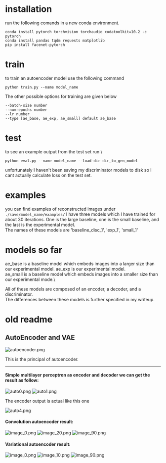 # installation
run the following comands in a new conda environment. 
```
conda install pytorch torchvision torchaudio cudatoolkit=10.2 -c pytorch
conda install pandas tqdm requests matplotlib
pip install facenet-pytorch
```

# train
to train an autoencoder model use the following command
``` 
python train.py --name model_name
```
The other possible options for training are given below
```
--batch-size number
--num-epochs number
--lr number
--type [ae_base, ae_exp, ae_small] default ae_base
```

# test
to see an example output from the test set run \
```
python eval.py --name model_name --load-dir dir_to_gen_model
```
unfortunately I haven't been saving my discriminator models to disk so I cant actually calculate loss on the test set.

# examples
you can find examples of reconstructed images under ```./save/model_name/examples/```
I have three models which I have trained for about 30 iterations. One is the large baseline, one is the small baseline, and the last is the experimental model.\
The names of these models are 'baseline_disc_1', 'exp_1', 'small_1' 

# models so far
ae_base is a baseline model which embeds images into a larger size than our experimental model.
ae_exp is our experimental model.\
ae_small is a baseline model which embeds images into a smaller size than our experimental mode.\\


All of these models are composed of an encoder, a decoder, and a discriminator.\
The differences between these models is further specified in my writeup.

# old readme

## AutoEncoder and VAE

![autoencoder.png](http://upload-images.jianshu.io/upload_images/3623720-5e46977d7f8905f9.png?imageMogr2/auto-orient/strip%7CimageView2/2/w/1240)

This is the principal of autoencoder.

- - -
#### Simple multilayer perceptron as encoder and decoder we can get the result as follow:

![auto0.png](http://upload-images.jianshu.io/upload_images/3623720-8609665d5484ca28.png?imageMogr2/auto-orient/strip%7CimageView2/2/w/1240)
![auto1.png](http://upload-images.jianshu.io/upload_images/3623720-55b3cba386f1e3a5.png?imageMogr2/auto-orient/strip%7CimageView2/2/w/1240)

The encoder output is actual like this one

![auto4.png](http://upload-images.jianshu.io/upload_images/3623720-bdb6aa9b7e99ba4a.png?imageMogr2/auto-orient/strip%7CimageView2/2/w/1240)

#### Convolution autoencoder result:

![image_0.png](http://upload-images.jianshu.io/upload_images/3623720-1ab9ed4ec16f4a26.png?imageMogr2/auto-orient/strip%7CimageView2/2/w/1240)
![image_20.png](http://upload-images.jianshu.io/upload_images/3623720-95c793a566cf287c.png?imageMogr2/auto-orient/strip%7CimageView2/2/w/1240)
![image_90.png](http://upload-images.jianshu.io/upload_images/3623720-20d520008d5722f9.png?imageMogr2/auto-orient/strip%7CimageView2/2/w/1240)

#### Variational autoencoder result:

![image_0.png](http://upload-images.jianshu.io/upload_images/3623720-eed315cf84c0b879.png?imageMogr2/auto-orient/strip%7CimageView2/2/w/1240)
![image_10.png](http://upload-images.jianshu.io/upload_images/3623720-b6fe5bfbbf6a924d.png?imageMogr2/auto-orient/strip%7CimageView2/2/w/1240)
![image_90.png](http://upload-images.jianshu.io/upload_images/3623720-121c44fb64674f09.png?imageMogr2/auto-orient/strip%7CimageView2/2/w/1240)
